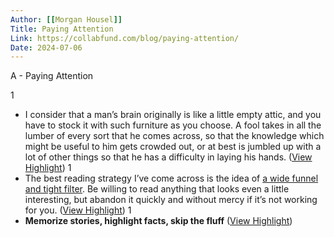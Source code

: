 ```yaml
---
Author: [[Morgan Housel]]
Title: Paying Attention
Link: https://collabfund.com/blog/paying-attention/
Date: 2024-07-06
---
```

A - Paying Attention

1
- I consider that a man’s brain originally is like a little empty attic, and you have to stock it with such furniture as you choose. A fool takes in all the lumber of every sort that he comes across, so that the knowledge which might be useful to him gets crowded out, or at best is jumbled up with a lot of other things so that he has a difficulty in laying his hands. ([View Highlight](https://read.readwise.io/read/01h1w885f4zjqz9h7rj1x5txrd))
1
- The best reading strategy I’ve come across is the idea of [a wide funnel and tight filter](https://collabfund.com/blog/how-to-read-lots-of-inputs-and-a-strong-filter/). Be willing to read anything that looks even a little interesting, but abandon it quickly and without mercy if it’s not working for you. ([View Highlight](https://read.readwise.io/read/01h1w8ad3gpg10qszwg6q6zbm6))
1
- **Memorize stories, highlight facts, skip the fluff** ([View Highlight](https://read.readwise.io/read/01h1w8crca92w19pxwxk78r2my))

